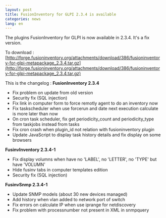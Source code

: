 ```yaml
---
layout: post
title: FusionInventory for GLPI 2.3.4 is available
categories: news
lang: en
---
```


The plugins FusionInventory for GLPI is now available in 2.3.4. It's a fix version.

To download : [http://forge.fusioninventory.org/attachments/download/386/fusioninventory-for-glpi-metapackage_2.3.4.tar.gz](http://forge.fusioninventory.org/attachments/download/386/fusioninventory-for-glpi-metapackage_2.3.4.tar.gz)

This is the changelog : 
<strong>FusionInventory 2.3.4</strong>


* Fix problem on update from old version
* Security fix (SQL injection)
* Fix link in computer form to force remotly agent to do an inventory now
* Fix taskscheduler when use forcerun and date next execution calculate is more later than now
* On cron task scheduler, fix get periodicity_count and periodicity_type from taskjobs instead from tasks
* Fix cron crash when plugin_id not relation with fusioninventory plugin
* Update JavaScript to display task history details and fix display on some browsers




<strong>FusinvInventory 2.3.4-1</strong>


* Fix display volumns when have no 'LABEL', no 'LETTER', no 'TYPE' but have 'VOLUMN'
* Hide fusinv tabs in computer templates edition
* Security fix (SQL injection)




<strong>FusinvSnmp 2.3.4-1</strong>


* Update SNMP models (about 30 new devices managed)
* Add history when vlan added to network port of switch
* Fix errors on calculate IP when use iprange for netdiscovery
* Fix problem with processnumber not present in XML in snmpquery



